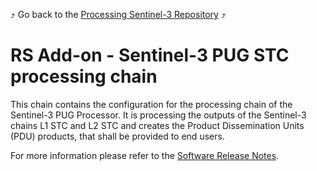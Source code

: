 :arrow_heading_up: Go back to the [Processing Sentinel-3 Repository](../README.md) :arrow_heading_up:

# RS Add-on - Sentinel-3 PUG STC processing chain

This chain contains the configuration for the processing chain of the Sentinel-3 PUG Processor. It is processing the outputs of the Sentinel-3 chains L1 STC and L2 STC and creates the Product Dissemination Units (PDU) products, that shall be provided to end users.

For more information please refer to the [Software Release Notes](./doc/ReleaseNote.md).
